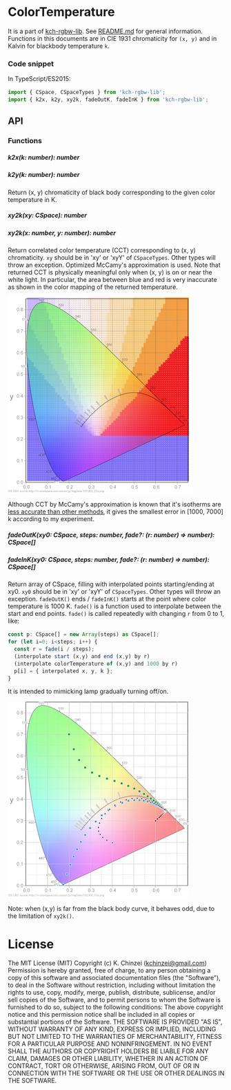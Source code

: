 # ColorTemperature

It is a part of [kch-rgbw-lib](https://github.com/kchinzei/kch-rgbw-lib).
See [README.md](https://github.com/kchinzei/kch-rgbw-lib/blob/master/README.md)
for general information.
Functions in this documents are in CIE 1931 chromaticity for `(x, y)` and in Kalvin for blackbody temperature `k`.

### Code snippet

In TypeScript/ES2015:

```TypeScript
import { CSpace, CSpaceTypes } from 'kch-rgbw-lib';
import { k2x, k2y, xy2k, fadeOutK, fadeInK } from 'kch-rgbw-lib';
```

## API

### Functions

##### k2x(k: number): number

##### k2y(k: number): number

Return (x, y) chromaticity of black body corresponding to the given color temperature in K.

##### xy2k(xy: CSpace): number

##### xy2k(x: number, y: number): number

Return correlated color temperature (CCT) corresponding to (x, y) chromaticity.
`xy` should be in 'xy' or 'xyY' of `CSpaceTypes`.
Other types will throw an exception.
Optimized McCamy's approximation is used. Note that returned CCT is
physically meaningful only when (x, y) is on or near the white light.
In particular, the area between blue and red is very inaccurate as shown
in the color mapping of the returned temperature.

![xy2k](./figs/xy2k.png "Mapping by xy2k()")

Although CCT by McCamy's approximation is known that it's isotherms are
[less accurate than other methods](https://cran.r-project.org/web/packages/spacesXYZ/vignettes/isotherms.pdf),
it gives the smallest error in [1000, 7000] k according to my experiment.

##### fadeOutK(xy0: CSpace, steps: number, fade?: (r: number) => number): CSpace[]

##### fadeInK(xy0: CSpace, steps: number, fade?: (r: number) => number): CSpace[]

Return array of CSpace, filling with interpolated points starting/ending
at xy0.
`xy0` should be in 'xy' or 'xyY' of `CSpaceTypes`.
Other types will throw an exception.
`fadeOutK()` ends / `fadeInK()` starts at the point where
color temperature is 1000 K.
`fade()` is a function used to interpolate between the start and end points.
`fade()` is called repeatedly with changing `r` from 0 to 1, like:

```typescript
const p: CSpace[] = new Array(steps) as CSpace[];
for (let i=0; i<steps; i++) {
  const r = fade(i / steps);
  (interpolate start (x,y) and end (x,y) by r)
  (interpolate colorTemperature of (x,y) and 1000 by r)
  p[i] = { interpolated x, y, k };
}
```

It is intended to mimicking lamp gradually turning off/on.

![fadeOutK](./figs/fadeOutK.png "Example points generated by fadeOutK()")

Note: when (x,y) is far from the black body curve, it behaves odd,
due to the limitation of `xy2k()`.

# License

The MIT License (MIT)
Copyright (c) K. Chinzei (kchinzei@gmail.com)
Permission is hereby granted, free of charge, to any person obtaining a copy
of this software and associated documentation files (the "Software"), to deal
in the Software without restriction, including without limitation the rights
to use, copy, modify, merge, publish, distribute, sublicense, and/or sell
copies of the Software, and to permit persons to whom the Software is
furnished to do so, subject to the following conditions:
The above copyright notice and this permission notice shall be included in
all copies or substantial portions of the Software.
THE SOFTWARE IS PROVIDED "AS IS", WITHOUT WARRANTY OF ANY KIND, EXPRESS OR
IMPLIED, INCLUDING BUT NOT LIMITED TO THE WARRANTIES OF MERCHANTABILITY,
FITNESS FOR A PARTICULAR PURPOSE AND NONINFRINGEMENT. IN NO EVENT SHALL THE
AUTHORS OR COPYRIGHT HOLDERS BE LIABLE FOR ANY CLAIM, DAMAGES OR OTHER
LIABILITY, WHETHER IN AN ACTION OF CONTRACT, TORT OR OTHERWISE, ARISING FROM,
OUT OF OR IN CONNECTION WITH THE SOFTWARE OR THE USE OR OTHER DEALINGS IN
THE SOFTWARE.
